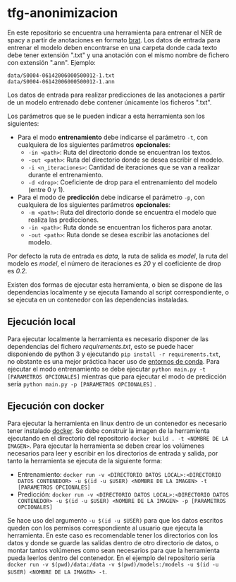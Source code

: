 # tfg-anonimizacion
En este repositorio se encuentra una herramienta para entrenar el NER de spacy a partir de anotaciones en formato [brat](https://brat.nlplab.org/standoff.html).
Los datos de entrada para entrenar el modelo deben encontrarse en una carpeta donde cada texto debe tener extensión ".txt" y una anotación con el mismo nombre de fichero con extensión ".ann".
Ejemplo:

    data/S0004-06142006000500012-1.txt
    data/S0004-06142006000500012-1.ann

Los datos de entrada para realizar predicciones de las anotaciones a partir de un modelo entrenado debe contener únicamente los ficheros ".txt".

Los parámetros que se le pueden indicar a esta herramienta son los siguientes:

 - Para el modo **entrenamiento** debe indicarse el parámetro `-t`, con cualquiera de los siguientes parámetros **opcionales**:
   * `-in <path>`: Ruta del directorio donde se encuentran los textos.
   * `-out <path>`: Ruta del directorio donde se desea escribir el modelo.
   * `-i <n_iteraciones>`: Cantidad de iteraciones que se van a realizar durante el entrenamiento.
   * `-d <drop>`: Coeficiente de drop para el entrenamiento del modelo (entre 0 y 1).
 - Para el modo de **predicción** debe indicarse el parámetro `-p`, con cualquiera de los siguientes parámetros **opcionales**:
   * `-m <path>`: Ruta del directorio donde se encuentra el modelo que realiza las predicciones.
   * `-in <path>`: Ruta donde se encuentran los ficheros para anotar.
   * `-out <path>`: Ruta donde se desea escribir las anotaciones del modelo.
 
 Por defecto la ruta de entrada es *data*, la ruta de salida es *model*, la ruta del modelo es *model*, el número de iteraciones es *20* y el coeficiente de drop es *0.2*.
 
Existen dos formas de ejecutar esta herramienta, o bien se dispone de las dependencias localmente y se ejecuta llamando al script correspondiente, o se ejecuta en un contenedor con las dependencias instaladas.
## Ejecución local
Para ejecutar localmente la herramienta es necesario disponer de las dependencias del fichero *requirements.txt*, esto se puede hacer disponiendo de python 3 y ejecutando `pip install -r requirements.txt`, no obstante es una mejor práctica hacer uso de [entornos de conda](https://docs.conda.io/projects/conda/en/latest/user-guide/tasks/manage-environments.html).
Para ejecutar el modo entrenamiento se debe ejecutar `python main.py -t [PARAMETROS OPCIONALES]` mientras que para ejecutar el modo de predicción sería `python main.py -p [PARAMETROS OPCIONALES]` .
## Ejecución con docker
Para ejecutar la herramienta en linux dentro de un contenedor es necesario tener instalado [docker](https://docs.docker.com/get-docker/).
Se debe construir la imagen de la herramienta ejecutando en el directorio del repositorio `docker build . -t <NOMBRE DE LA IMAGEN>`.
Para ejecutar la herramienta se deben crear los volúmenes necesarios para leer y escribir en los directorios de entrada y salida, por tanto la herramienta se ejecuta de la siguiente forma:
 - Entrenamiento: `docker run -v <DIRECTORIO DATOS LOCAL>:<DIRECTORIO DATOS CONTENEDOR> -u $(id -u $USER) <NOMBRE DE LA IMAGEN> -t [PARAMETROS OPCIONALES]`
 - Predicción: `docker run -v <DIRECTORIO DATOS LOCAL>:<DIRECTORIO DATOS CONTENEDOR> -u $(id -u $USER) <NOMBRE DE LA IMAGEN> -p [PARAMETROS OPCIONALES]`

Se hace uso del argumento `-u $(id -u $USER)` para que los datos escritos queden con los permisos correspondiente al usuario que ejecuta la herramienta.
En este caso es recomendable tener los directorios con los datos y donde se guarde las salidas dentro de otro directorio de datos, o montar tantos volúmenes como sean necesarios para que la herramienta pueda leerlos dentro del contenedor.
En el ejemplo del repositorio sería `docker run -v $(pwd)/data:/data -v $(pwd)/models:/models -u $(id -u $USER) <NOMBRE DE LA IMAGEN> -t`.
